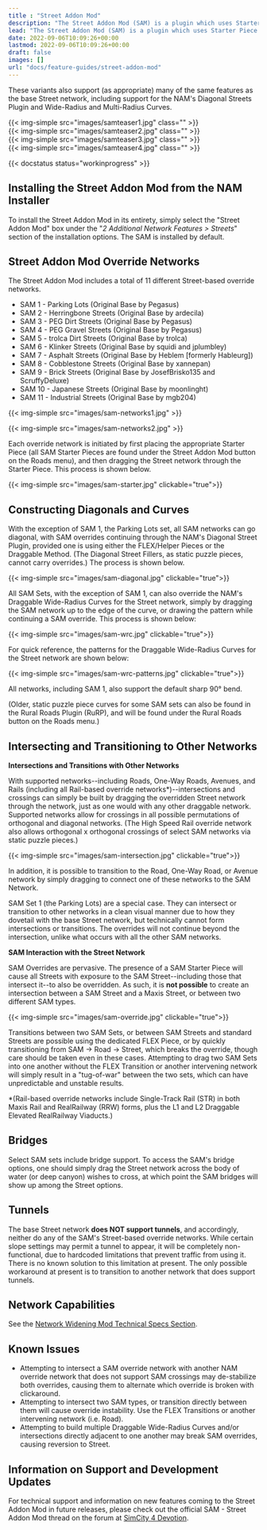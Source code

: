 ```yaml
---
title : "Street Addon Mod"
description: "The Street Addon Mod (SAM) is a plugin which uses Starter Piece technology to add texture variants of the Street network."
lead: "The Street Addon Mod (SAM) is a plugin which uses Starter Piece technology to add texture variants of the Street network."
date: 2022-09-06T10:09:26+00:00
lastmod: 2022-09-06T10:09:26+00:00
draft: false
images: []
url: "docs/feature-guides/street-addon-mod"
---
```


These variants also support (as appropriate) many of the same features as the base Street network, including support for the NAM's Diagonal Streets Plugin and Wide-Radius and Multi-Radius Curves.

<div class="row mx-0 g-1">
    <div class="col text-center">{{< img-simple src="images/samteaser1.jpg" class="" >}}</div>
    <div class="col text-center">{{< img-simple src="images/samteaser2.jpg" class="" >}}</div>
</div>
<div class="row mx-0 g-1">
    <div class="col text-center">{{< img-simple src="images/samteaser3.jpg" class="" >}}</div>
    <div class="col text-center">{{< img-simple src="images/samteaser4.jpg" class="" >}}</div>
</div>

 
{{< docstatus status="workinprogress" >}}

## Installing the Street Addon Mod from the NAM Installer

To install the Street Addon Mod in its entirety, simply select the "Street Addon Mod" box under the "_2 Additional Network Features > Streets_" section of the installation options. The SAM is installed by default.

## Street Addon Mod Override Networks

The Street Addon Mod includes a total of 11 different Street-based override networks.

* SAM 1 - Parking Lots (Original Base by Pegasus)
* SAM 2 - Herringbone Streets (Original Base by ardecila)
* SAM 3 - PEG Dirt Streets (Original Base by Pegasus)
* SAM 4 - PEG Gravel Streets (Original Base by Pegasus)
* SAM 5 - trolca Dirt Streets (Original Base by trolca)
* SAM 6 - Klinker Streets (Original Base by squidi and jplumbley)
* SAM 7 - Asphalt Streets (Original Base by Heblem [formerly Hableurg])
* SAM 8 - Cobblestone Streets (Original Base by xannepan)
* SAM 9 - Brick Streets (Original Base by JosefBrisko135 and ScruffyDeluxe)
* SAM 10 - Japanese Streets (Original Base by moonlinght)
* SAM 11 - Industrial Streets (Original Base by mgb204)

{{< img-simple src="images/sam-networks1.jpg" >}}

{{< img-simple src="images/sam-networks2.jpg" >}}

Each override network is initiated by first placing the appropriate Starter Piece (all SAM Starter Pieces are found under the Street Addon Mod button on the Roads menu), and then dragging the Street network through the Starter Piece. This process is shown below.

{{< img-simple src="images/sam-starter.jpg" clickable="true">}}

## Constructing Diagonals and Curves

With the exception of SAM 1, the Parking Lots set, all SAM networks can go diagonal, with SAM overrides continuing through the NAM's Diagonal Street Plugin, provided one is using either the FLEX/Helper Pieces or the Draggable Method. (The Diagonal Street Fillers, as static puzzle pieces, cannot carry overrides.) The process is shown below.

{{< img-simple src="images/sam-diagonal.jpg" clickable="true">}}

All SAM Sets, with the exception of SAM 1, can also override the NAM's Draggable Wide-Radius Curves for the Street network, simply by dragging the SAM network up to the edge of the curve, or drawing the pattern while continuing a SAM override. This process is shown below:

{{< img-simple src="images/sam-wrc.jpg" clickable="true">}}

For quick reference, the patterns for the Draggable Wide-Radius Curves for the Street network are shown below:

{{< img-simple src="images/sam-wrc-patterns.jpg" clickable="true">}}

All networks, including SAM 1, also support the default sharp 90° bend.

(Older, static puzzle piece curves for some SAM sets can also be found in the Rural Roads Plugin (RuRP), and will be found under the Rural Roads button on the Roads menu.)

##  Intersecting and Transitioning to Other Networks

**Intersections and Transitions with Other Networks**

With supported networks--including Roads, One-Way Roads, Avenues, and Rails (including all Rail-based override networks\*)--intersections and crossings can simply be built by dragging the overridden Street network through the network, just as one would with any other draggable network. Supported networks allow for crossings in all possible permutations of orthogonal and diagonal networks. (The High Speed Rail override network also allows orthogonal x orthogonal crossings of select SAM networks via static puzzle pieces.)

{{< img-simple src="images/sam-intersection.jpg" clickable="true">}}

In addition, it is possible to transition to the Road, One-Way Road, or Avenue network by simply dragging to connect one of these networks to the SAM Network.

SAM Set 1 (the Parking Lots) are a special case. They can intersect or transition to other networks in a clean visual manner due to how they dovetail with the base Street network, but technically cannot form intersections or transitions. The overrides will not continue beyond the intersection, unlike what occurs with all the other SAM networks.

**SAM Interaction with the Street Network**

SAM Overrides are pervasive. The presence of a SAM Starter Piece will cause all Streets with exposure to the SAM Street--including those that intersect it--to also be overridden. As such, it is **not possible** to create an intersection between a SAM Street and a Maxis Street, or between two different SAM types.

{{< img-simple src="images/sam-override.jpg" clickable="true">}}

Transitions between two SAM Sets, or between SAM Streets and standard Streets are possible using the dedicated FLEX Piece, or by quickly transitioning from SAM -> Road -> Street, which breaks the override, though care should be taken even in these cases. Attempting to drag two SAM Sets into one another without the FLEX Transition or another intervening network will simply result in a "tug-of-war" between the two sets, which can have unpredictable and unstable results.

*(Rail-based override networks include Single-Track Rail (STR) in both Maxis Rail and RealRailway (RRW) forms, plus the L1 and L2 Draggable Elevated RealRailway Viaducts.)

## Bridges

Select SAM sets include bridge support. To access the SAM's bridge options, one should simply drag the Street network across the body of water (or deep canyon) wishes to cross, at which point the SAM bridges will show up among the Street options.

## Tunnels

The base Street network **does NOT support tunnels**, and accordingly, neither do any of the SAM's Street-based override networks. While certain slope settings may permit a tunnel to appear, it will be completely non-functional, due to hardcoded limitations that prevent traffic from using it. There is no known solution to this limitation at present. The only possible workaround at present is to transition to another network that does support tunnels.

## Network Capabilities

See the [Network Widening Mod Technical Specs Section](../../tech-specs/street-addon-mod).

## Known Issues

* Attempting to intersect a SAM override network with another NAM override network that does not support SAM crossings may de-stabilize both overrides, causing them to alternate which override is broken with clickaround.
* Attempting to intersect two SAM types, or transition directly between them will cause override instability.  Use the FLEX Transitions or another intervening network (i.e. Road).
* Attempting to build multiple Draggable Wide-Radius Curves and/or intersections directly adjacent to one another may break SAM overrides, causing reversion to Street.

## Information on Support and Development Updates

For technical support and information on new features coming to the Street Addon Mod in future releases, please check out the official SAM - Street Addon Mod thread on the forum at [SimCity 4 Devotion](http://sc4devotion.com/forums/index.php?topic=1617.0). 